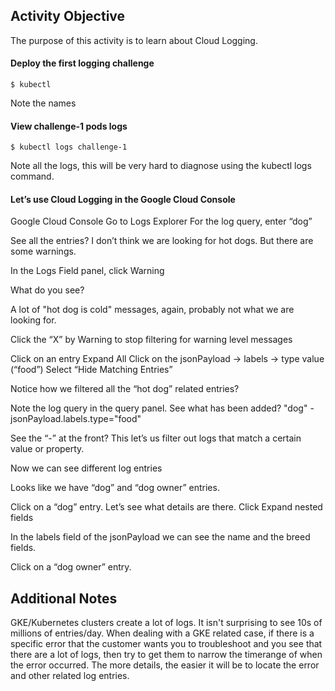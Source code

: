 ## Activity Objective
The purpose of this activity is to learn about Cloud Logging.


#### Deploy the first logging challenge
```
$ kubectl 
```


Note the names
#### View challenge-1 pods logs
```
$ kubectl logs challenge-1
```

Note all the logs, this will be very hard to diagnose using the kubectl logs command.

#### Let’s use Cloud Logging in the Google Cloud Console
Google Cloud Console
Go to Logs Explorer
For the log query, enter
 “dog” 

See all the entries? I don’t think we are looking for hot dogs.  But there are some warnings.



In the Logs Field panel, click Warning

What do you see?

A lot of "hot dog is cold" messages, again, probably not what we are looking for.

Click the “X” by Warning to stop filtering for warning level messages

Click on an entry
Expand All
Click on the jsonPayload -> labels -> type value (“food”)
Select “Hide Matching Entries”

Notice how we filtered all the “hot dog” related entries?

Note the log query in the query panel. See what has been added?
"dog"
-jsonPayload.labels.type="food"

See the “-” at the front? This let’s us filter out logs that match a certain value or property.

Now we can see different log entries

Looks like we have “dog” and “dog owner” entries.

Click on a “dog” entry. Let’s see what details are there. Click Expand nested fields

In the labels field of the jsonPayload we can see the name and the breed fields.

Click on a “dog owner” entry.


## Additional Notes
GKE/Kubernetes clusters create a lot of logs. It isn't surprising to see 10s of millions of entries/day. When dealing with a GKE related case, if there is a specific error that the customer wants you to troubleshoot and you see that there are a lot of logs, then try to get them to narrow the timerange of when the error occurred. The more details, the easier it will be to locate the error and other related log entries.
